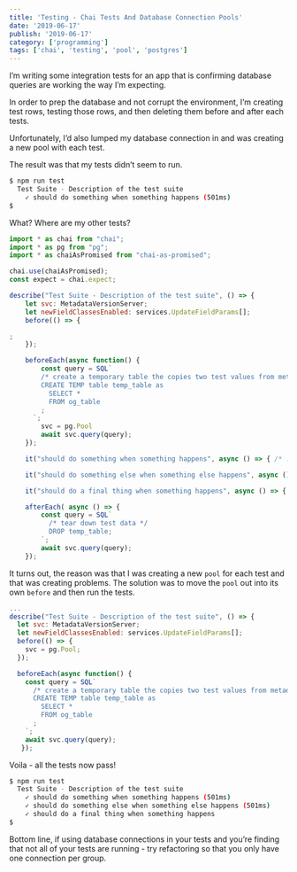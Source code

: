 ```yaml
---
title: 'Testing - Chai Tests And Database Connection Pools'
date: '2019-06-17'
publish: '2019-06-17'
category: ['programming']
tags: ['chai', 'testing', 'pool', 'postgres']
---
```


I’m writing some integration tests for an app that is confirming database queries are working the way I’m expecting.

In order to prep the database and not corrupt the environment, I’m creating test rows, testing those rows, and then deleting them before and after each tests.

Unfortunately, I’d also lumped my database connection in and was creating a new pool with each test.

The result was that my tests didn’t seem to run.

```bash
$ npm run test
  Test Suite - Description of the test suite
    ✓ should do something when something happens (501ms)
$
```

What? Where are my other tests?

```javascript
import * as chai from "chai";
import * as pg from "pg";
import * as chaiAsPromised from "chai-as-promised";

chai.use(chaiAsPromised);
const expect = chai.expect;

describe("Test Suite - Description of the test suite", () => {
    let svc: MetadataVersionServer;
    let newFieldClassesEnabled: services.UpdateFieldParams[];
    before(() => {

;
    });

    beforeEach(async function() {
        const query = SQL`
        /* create a temporary table the copies two test values from metadata_fields */
        CREATE TEMP table temp_table as
          SELECT *
          FROM og_table
        ;
      `;
        svc = pg.Pool
        await svc.query(query);
    });

    it("should do something when something happens", async () => { /* ... */ });

    it("should do something else when something else happens", async () => { /* ... */ });

    it("should do a final thing when something happens", async () => { /* ... */ });

    afterEach( async () => {
        const query = SQL`
          /* tear down test data */
          DROP temp_table;
        `;
        await svc.query(query);
    });
```

It turns out, the reason was that I was creating a new `pool` for each test and that was creating problems. The solution was to move the `pool` out into its own `before` and then run the tests.

```javascript
...
describe("Test Suite - Description of the test suite", () => {
  let svc: MetadataVersionServer;
  let newFieldClassesEnabled: services.UpdateFieldParams[];
  before(() => {
    svc = pg.Pool;
  });

  beforeEach(async function() {
    const query = SQL`
      /* create a temporary table the copies two test values from metadata_fields */
      CREATE TEMP table temp_table as
        SELECT *
        FROM og_table
      ;
    `;
    await svc.query(query);
   });
```

Voila - all the tests now pass!

```bash
$ npm run test
  Test Suite - Description of the test suite
    ✓ should do something when something happens (501ms)
    ✓ should do something else when something else happens (501ms)
    ✓ should do a final thing when something happens
$
```

Bottom line, if using database connections in your tests and you’re finding that not all of your tests are running - try refactoring so that you only have one connection per group.
